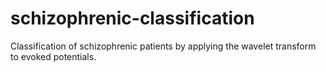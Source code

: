 # schizophrenic-classification
Classification of schizophrenic patients by applying the wavelet transform to evoked potentials.
